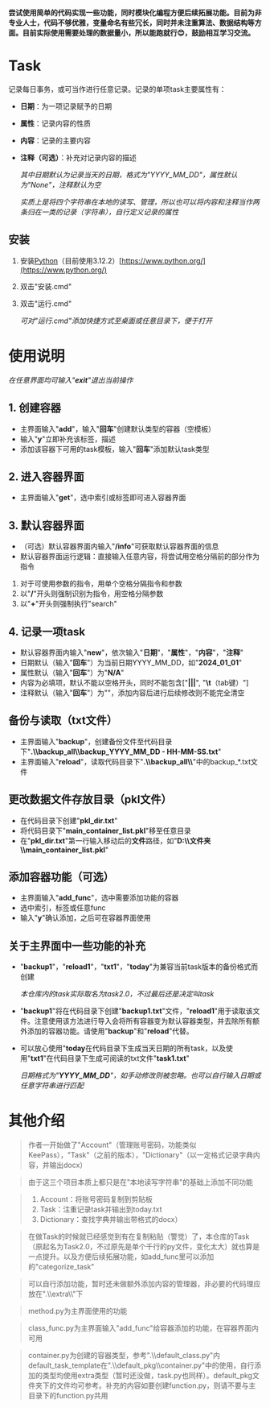 **尝试使用简单的代码实现一些功能，同时模块化编程方便后续拓展功能。目前为非专业人士，代码不够优雅，变量命名有些冗长，同时并未注重算法、数据结构等方面。目前实际使用需要处理的数据量小，所以能跑就行😊，鼓励相互学习交流。**

# Task

记录每日事务，或可当作进行任意记录。记录的单项task主要属性有：
 - **日期**：为一项记录赋予的日期
 - **属性**：记录内容的性质
 - **内容**：记录的主要内容
 - **注释（可选）**：补充对记录内容的描述
 
    _其中日期默认为记录当天的日期，格式为"YYYY\_MM\_DD"，属性默认为"None"，注释默认为空_

     _实质上是将四个字符串在本地的读写、管理，所以也可以将内容和注释当作两条归在一类的记录（字符串），自行定义记录的属性_

## 安装

1. 安装[Python](https://www.python.org/)（目前使用3.12.2）[https://www.python.org/](https://www.python.org/)
2. 双击"安装.cmd"
3. 双击"运行.cmd"

    _可对"运行.cmd"添加快捷方式至桌面或任意目录下，便于打开_

# 使用说明

_在任意界面均可输入"**exit**"退出当前操作_

## 1. 创建容器

- 主界面输入"**add**"，输入"**回车**"创建默认类型的容器（空模板）
- 输入"**y**"立即补充该标签，描述
- 添加该容器下可用的task模板，输入"**回车**"添加默认task类型

## 2. 进入容器界面

- 主界面输入"**get**"，选中索引或标签即可进入容器界面

## 3. 默认容器界面

- （可选）默认容器界面内输入"**/info**"可获取默认容器界面的信息
- 默认容器界面运行逻辑：直接输入任意内容，将尝试用空格分隔前的部分作为指令

1. 对于可使用参数的指令，用单个空格分隔指令和参数
2. 以"**/**"开头则强制识别为指令，用空格分隔参数
3. 以"**+**"开头则强制执行"search"

## 4. 记录一项task

- 默认容器界面内输入"**new**"，依次输入"**日期**"，"**属性**"，"**内容**"，"**注释**"
- 日期默认（输入"**回车**"）为当前日期YYYY_MM_DD，如"**2024_01_01**"
- 属性默认（输入"**回车**"）为"**N/A**"
- 内容为必填项，默认不能以空格开头，同时不能包含["**|||**", "**\t**（tab键）"]
- 注释默认（输入"**回车**"）为""，添加内容后进行后续修改则不能完全清空

## 备份与读取（txt文件）

- 主界面输入"**backup**"，创建备份文件至代码目录下"**.\\\\backup_all\\\\backup_YYYY_MM_DD - HH-MM-SS.txt**"
- 主界面输入"**reload**"，读取代码目录下"**.\\\\backup_all\\\\**"中的backup_*.txt文件

## 更改数据文件存放目录（pkl文件）

- 在代码目录下创建"**pkl_dir.txt**"
- 将代码目录下"**main_container_list.pkl**"移至任意目录
- 在"**pkl_dir.txt**"第一行输入移动后的**文件**路径，如"**D:\\\\文件夹\\\\main_container_list.pkl**"

## 添加容器功能（可选）

- 主界面输入"**add_func**"，选中需要添加功能的容器
- 选中索引，标签或任意func
- 输入"**y**"确认添加，之后可在容器界面使用

## 关于主界面中一些功能的补充

- "**backup1**"，"**reload1**"，"**txt1**"，"**today**"为兼容当前task版本的备份格式而创建

    _本仓库内的task实际取名为task2.0，不过最后还是决定叫task_

- "**backup1**"将在代码目录下创建"**backup1.txt**"文件，"**reload1**"用于读取该文件。注意使用该方法进行导入会将所有容器变为默认容器类型，并去除所有额外添加的容器功能。请使用"**backup**"和"**reload**"代替。
- 可以放心使用"**today**在代码目录下生成当天日期的所有task，以及使用"**txt1**"在代码目录下生成可阅读的txt文件"**task1.txt**"

    _日期格式为"**YYYY_MM_DD**"，如手动修改则被忽略。也可以自行输入日期或任意字符串进行匹配_

# 其他介绍

> 作者一开始做了"Account"（管理账号密码，功能类似KeePass），"Task"（之前的版本），"Dictionary"（以一定格式记录字典内容，并输出docx）

> 由于这三个项目本质上都只是在"本地读写字符串"的基础上添加不同功能

> 1. Account：将账号密码复制到剪贴板
> 2. Task：注重记录task并输出到today.txt
> 3. Dictionary：查找字典并输出带格式的docx）

> 在做Task的时候就已经感觉到有在复制粘贴（警觉）了，本仓库的Task（原起名为Task2.0，不过原先是单个千行的py文件，变化太大）就也算是一点提升。以及方便后续拓展功能，如add_func里可以添加的"categorize_task"

> 可以自行添加功能，暂时还未做额外添加内容的管理器，非必要的代码理应放在".\\\\extra\\\\"下

> method.py为主界面使用的功能

> class_func.py为主界面输入"add_func"给容器添加的功能，在容器界面内可用

> container.py为创建的容器类型，参考".\\\\default_class.py"内default_task_template在".\\\\default_pkg\\\\container.py"中的使用，自行添加的类型均使用extra类型（暂时还没做，task.py也同样）。default_pkg文件夹下的文件均可参考。补充的内容如要创建function.py，则请不要与主目录下的function.py共用